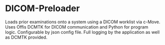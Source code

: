 # DICOM-Preloader
Loads prior examinations onto a system using a DICOM worklist via c-Move. Uses Offis DCMTK for DICOM communication and Python for program logic. Configurable by json config file. Full logging by the application as well as DCMTK provided.
